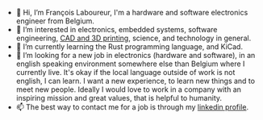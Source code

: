 - 👋 Hi, I’m François Laboureur, I'm a hardware and software electronics engineer from Belgium.
- 👀 I’m interested in electronics, embedded systems, software engineering, [CAD and 3D printing](https://www.youmagine.com/francois-laboureur/designs), science, and technology in general.
- 🌱 I’m currently learning the Rust programming language, and KiCad.
- 💞️ I’m looking for a new job in electronics (hardware and software), in an english speaking environment somewhere else than Belgium where I currently live.
It's okay if the local language outside of work is not english, I can learn. I want a new experience, to learn new things and to meet new people.
Ideally I would love to work in a company with an inspiring mission and great values, that is helpful to humanity.
- 📫 The best way to contact me for a job is through my [linkedin profile](https://www.linkedin.com/in/francoislaboureur/).
